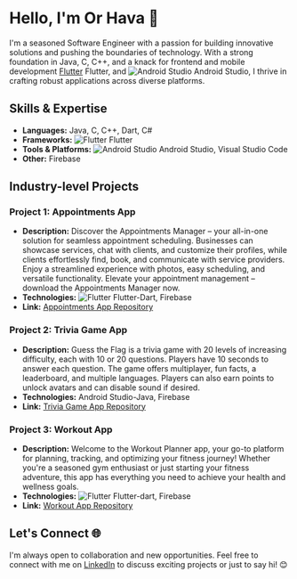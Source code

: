 # Hello, I'm Or Hava 👋

I'm a seasoned Software Engineer with a passion for building innovative solutions and pushing the boundaries of technology. With a strong foundation in Java, C, C++, and a knack for frontend and mobile development [Flutter](https://icons8.com/icon/7I3BjCqe9rjG/flutter) Flutter, and ![Android Studio](https://developer.android.com/studio/images/studio-icon-preview.png) Android Studio, I thrive in crafting robust applications across diverse platforms.

## Skills & Expertise
- **Languages:** Java, C, C++, Dart, C#
- **Frameworks:** ![Flutter](https://flutter.dev/images/favicon.png) Flutter
- **Tools & Platforms:** ![Android Studio](https://developer.android.com/studio/images/studio-icon-preview.png) Android Studio, Visual Studio Code
- **Other:** Firebase 

## Industry-level Projects

### Project 1: Appointments App
- **Description:** Discover the Appointments Manager – your all-in-one solution for seamless appointment scheduling. Businesses can showcase services, chat with clients, and customize their profiles, while clients effortlessly find, book, and communicate with service providers. Enjoy a streamlined experience with photos, easy scheduling, and versatile functionality. Elevate your appointment management – download the Appointments Manager now.
- **Technologies:** ![Flutter](https://flutter.dev/images/favicon.png) Flutter-Dart, Firebase
- **Link:** [Appointments App Repository](https://github.com/OrHava/appointments)

### Project 2: Trivia Game App
- **Description:** Guess the Flag is a trivia game with 20 levels of increasing difficulty, each with 10 or 20 questions. Players have 10 seconds to answer each question. The game offers multiplayer, fun facts, a leaderboard, and multiple languages. Players can also earn points to unlock avatars and can disable sound if desired.
- **Technologies:** Android Studio-Java, Firebase
- **Link:** [Trivia Game App Repository](https://github.com/OrHava/Trivia-Guess-The-Flag)

### Project 3: Workout App
- **Description:** Welcome to the Workout Planner app, your go-to platform for planning, tracking, and optimizing your fitness journey! Whether you're a seasoned gym enthusiast or just starting your fitness adventure, this app has everything you need to achieve your health and wellness goals.
- **Technologies:** ![Flutter](https://flutter.dev/images/favicon.png) Flutter-dart, Firebase
- **Link:** [Workout App Repository](https://github.com/OrHava/plan_workout)

## Let's Connect 🌐

I'm always open to collaboration and new opportunities. Feel free to connect with me on [LinkedIn](https://www.linkedin.com/in/or-hava-b27ab4203?utm_source=share&utm_campaign=share_via&utm_content=profile&utm_medium=android_app) to discuss exciting projects or just to say hi! 😊
